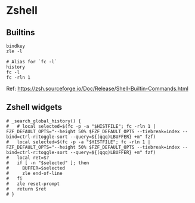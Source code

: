 # Zshell

## Builtins

```
bindkey
zle -l

# Alias for `fc -l`
history
fc -l
fc -rln 1
```

Ref: https://zsh.sourceforge.io/Doc/Release/Shell-Builtin-Commands.html

## Zshell widgets

```
# _search_global_history() {
#   # local selected=$(fc -p -a "$HISTFILE"; fc -rln 1 | FZF_DEFAULT_OPTS="--height 50% $FZF_DEFAULT_OPTS --tiebreak=index --bind=ctrl-r:toggle-sort --query=${(qqq)LBUFFER} +m" fzf)
#   local selected=$(fc -p -a "$HISTFILE"; fc -rln 1 | FZF_DEFAULT_OPTS="--height 50% $FZF_DEFAULT_OPTS --tiebreak=index --bind=ctrl-r:toggle-sort --query=${(qqq)LBUFFER} +m" fzf)
#   local ret=$?
#   if [ -n "$selected" ]; then
#     BUFFER=$selected
#     zle end-of-line
#   fi
#   zle reset-prompt
#   return $ret
# }
```

